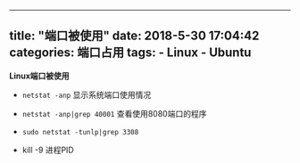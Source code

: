 
---
title: "端口被使用"
date: 2018-5-30 17:04:42
categories: 端口占用
tags: 
	- Linux
	- Ubuntu
---
**Linux端口被使用**

<!-- more -->

- `netstat -anp` 显示系统端口使用情况


- `netstat -anp|grep 40001` 查看使用8080端口的程序


- `sudo netstat -tunlp|grep 3308`

- kill -9 进程PID